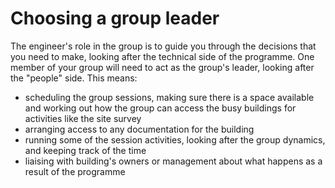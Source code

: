 # Choosing a group leader

The engineer's role in the group is to guide you through the decisions that you need to make, looking after the technical side of the programme.  One member of your group will need to act as the group's leader, looking after the "people" side.  This means:

- scheduling the group sessions, making sure there is a space available and working out how the group can access the busy buildings for activities like the site survey
- arranging access to any documentation for the building
- running some of the session activities, looking after the group dynamics, and keeping track of the time
- liaising with building's owners or management about what happens as a result of the programme



